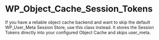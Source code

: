 # WP_Object_Cache_Session_Tokens
If you have a reliable object cache backend and want to skip the default WP_User_Meta Session Store, use this class instead. It stores the Session Tokens directly into your configured Object Cache and skips user_meta.
